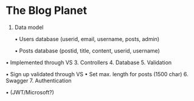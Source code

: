 # The Blog Planet

1. Data model

   • Users database (userid, email, username, posts, admin)
   
   • Posts database (postid, title, content, userid, username)

• Implemented through VS
   3. Controllers
   4. Database
5. Validation
   
   • Sign up validated through VS
   • Set max. length for posts (1500 char)
6. Swagger
7. Authentication
   
   • (JWT/Microsoft?)

